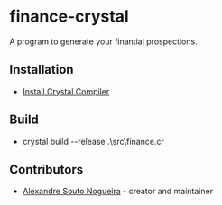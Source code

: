 # finance-crystal

A program to generate your finantial prospections.

## Installation

- [Install Crystal Compiler](https://crystal-lang.org/install/)

## Build

- crystal build --release .\src\finance.cr

## Contributors

- [Alexandre Souto Nogueira](https://github.com/alexandrenog) - creator and maintainer
